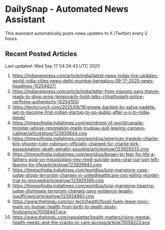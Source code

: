 # DailySnap - Automated News Assistant

This assistant automatically posts news updates to X (Twitter) every 2 hours.

## Recent Posted Articles

Last updated: Wed Sep 17 04:24:43 UTC 2025

1. https://indianexpress.com/article/india/latest-news-today-live-updates-world-india-cities-news-delhi-mumbai-bengaluru-09-17-2025-news-headlines-10254427/
2. https://indianexpress.com/article/india/letter-from-maoists-says-theyre-ready-to-drop-arms-temporarily-hold-talks-chhattisgarh-police-verifying-authenticity-10254150/
3. https://techcrunch.com/2025/09/16/groww-backed-by-satya-nadella-set-to-become-first-indian-startup-to-go-public-after-u-s-to-india-move/
4. https://timesofindia.indiatimes.com/world/rest-of-world/canada-minister-whose-resignation-made-trudeau-quit-leaving-carneys-cabinet/articleshow/123930644.cms
5. https://timesofindia.indiatimes.com/world/us/american-tragedy-charlie-kirk-shooter-tyler-robinson-officially-charged-for-charlie-kirk-assassination-death-penalty-possible/articleshow/123929333.cms
6. https://timesofindia.indiatimes.com/world/us/began-to-fear-for-life-a-fathers-post-on-mississippis-trey-reed-suicide-goes-viral-our-son-left-fearing-for-life/articleshow/123926943.cms
7. https://timesofindia.indiatimes.com/world/us/luigi-mangione-case-judge-drops-terrorism-charges-in-unitedhealthcare-ceo-killing-murder-trial-to-proceed/articleshow/123925595.cms
8. https://timesofindia.indiatimes.com/world/us/luigi-mangione-hearing-judge-dismisses-terrorism-charges-says-evidence-legally-insufficient/articleshow/123924893.cms
9. https://www.thehindu.com/sci-tech/health/fossil-fuels-leave-toxic-mark-on-human-health-from-birth-to-death-study-finds/article70056447.ece
10. https://www.thehindu.com/newsletter/health-matters/rising-mental-health-needs-and-the-cracks-in-care-access/article70056223.ece
